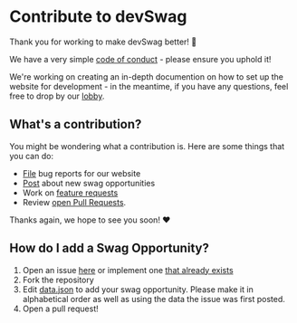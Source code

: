 # Contribute to devSwag

Thank you for working to make devSwag better! 🎉

We have a very simple [code of conduct](https://github.com/swapagarwal/swag-for-dev/tree/master/CODE_OF_CONDUCT.md) - please ensure you uphold it!

We're working on creating an in-depth documention on how to set up the website for development - in the meantime, if you have any questions, feel free to drop by our [lobby](https://gitter.im/swag-for-dev/Lobby).

## What's a contribution?

You might be wondering what a contribution is. Here are some things that you can do:

- [File](https://github.com/swapagarwal/swag-for-dev/issues/new?template=---issue-website.md) bug reports for our website
- [Post](https://github.com/swapagarwal/swag-for-dev/issues/new?template=----new-swag-opportunity.md) about new swag opportunities
- Work on [feature requests](https://github.com/swapagarwal/swag-for-dev/issues?q=is%3Aissue+is%3Aopen+sort%3Aupdated-desc+label%3A%22help+wanted%22)
- Review [open Pull Requests](https://github.com/swapagarwal/swag-for-dev/pulls?q=is%3Apr+is%3Aopen+sort%3Aupdated-desc).

Thanks again, we hope to see you soon! ❤

## How do I add a Swag Opportunity?

1. Open an issue [here](https://github.com/swapagarwal/swag-for-dev/issues/new?template=----new-swag-opportunity.md) or  implement one [that already exists](https://github.com/swapagarwal/swag-for-dev/labels/%3Atada%3A%20new%20swag) 
2. Fork the repository
3. Edit [data.json](data.json) to add your swag opportunity. Please make it in alphabetical order as well as using the data the issue was first posted.
4. Open a pull request!
